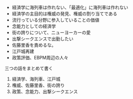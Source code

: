 - 経済学に海列車は作れない、「最適化」に海列車は作れない
- 経済学の主目的は権威の発見、権威の割り当てである
- 流行っている分野に参入していることの価値
- 念能力としての経済学
- 街の誇りについて、ニューヨーカーの愛
- 出撃シークエンスで出勤したい
- 佐藤里香を責めるな。
- 江戸城再建
- 政策評価、EBPM周辺の人々

三つの話をまとめて書く

1. 経済学、海列車、江戸城
2. 権威、佐藤里香、街の誇り
3. 政策、念能力、出撃シークエンス
